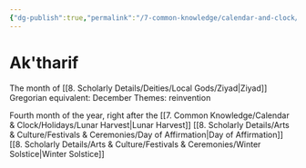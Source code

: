 ```yaml
---
{"dg-publish":true,"permalink":"/7-common-knowledge/calendar-and-clock/months/ak-tharif/","noteIcon":""}
---
```


# Ak'tharif

The month of [[8. Scholarly Details/Deities/Local Gods/Ziyad\|Ziyad]] 
Gregorian equivalent: December
Themes: reinvention

Fourth month of the year, right after the [[7. Common Knowledge/Calendar & Clock/Holidays/Lunar Harvest\|Lunar Harvest]] 
[[8. Scholarly Details/Arts & Culture/Festivals & Ceremonies/Day of Affirmation\|Day of Affirmation]] 
[[8. Scholarly Details/Arts & Culture/Festivals & Ceremonies/Winter Solstice\|Winter Solstice]] 